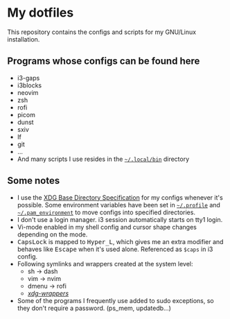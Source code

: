 # My dotfiles
This repository contains the configs and scripts for my GNU/Linux installation.

## Programs whose configs can be found here
- i3-gaps
- i3blocks
- neovim
- zsh
- rofi
- picom
- dunst
- sxiv
- lf
- git
- ...
- And many scripts I use resides in the [`~/.local/bin`](./.local/bin) directory

## Some notes
- I use the [XDG Base Directory Specification](https://specifications.freedesktop.org/basedir-spec/basedir-spec-latest.html) for my configs whenever it's possible. Some environment variables have been set in [`~/.profile`](./.profile) and [`~/.pam_environment`](./.pam_environment) to move configs into specified directories.
- I don't use a login manager. i3 session automatically starts on tty1 login.
- Vi-mode enabled in my shell config and cursor shape changes depending on the mode.
- <kbd>CapsLock</kbd> is mapped to <kbd>Hyper_L</kbd>, which gives me an extra modifier and behaves like <kbd>Escape</kbd> when it's used alone. Referenced as `$caps` in i3 config.
- Following symlinks and wrappers created at the system level:
	- sh &rightarrow; dash
	- vim &rightarrow; nvim
	- dmenu &rightarrow; rofi
	- [*xdg-wrappers*](https://github.com/yusufaktepe/xdg-wrappers)
- Some of the programs I frequently use added to sudo exceptions, so they don't require a password. (ps_mem, updatedb...)
